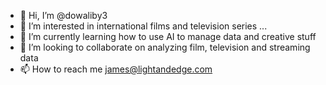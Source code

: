 - 👋 Hi, I’m @dowaliby3
- 👀 I’m interested in international films and television series ...
- 🌱 I’m currently learning how to use AI to manage data and creative stuff
- 💞️ I’m looking to collaborate on analyzing film, television and streaming data
- 📫 How to reach me james@lightandedge.com
  <!---
dowaliby3/dowaliby3 is a ✨ special ✨ repository because its `README.md` (this file) appears on your GitHub profile.
You can click the Preview link to take a look at your changes.
--->
